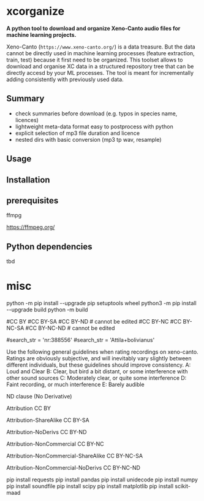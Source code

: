 # xcorganize
**A python tool to download and organize Xeno-Canto audio files for machine learning projects.**

Xeno-Canto (`https://www.xeno-canto.org/`) is a data treasure. But the data cannot be directly used in machine learning processes (feature extraction, train, test) because it first need to be organized. This toolset allows to download and organise XC data in a structured repository tree that can be directly accesd by your ML processes. 
The tool is meant for incrementally adding consistently with previously used data. 

## Summary
- check summaries before download (e.g. typos in species name, licences)
- lightweight meta-data format easy to postprocess with python
- explicit selection of mp3 file duration and licence
- nested dirs with basic conversion (mp3 tp wav, resample)


## Usage

## Installation

## prerequisites
ffmpg

https://ffmpeg.org/

## Python dependencies
tbd








# misc 
python -m pip install --upgrade pip setuptools wheel
python3 -m pip install --upgrade build
python -m build

#CC BY
#CC BY-SA 
#CC BY-ND # cannot be edited 
#CC BY-NC
#CC BY-NC-SA 
#CC BY-NC-ND # cannot be edited 

#search_str = 'nr:388556'
#search_str = 'Attila+bolivianus'

Use the following general guidelines when rating recordings on xeno-canto. Ratings are obviously subjective, and will inevitably vary slightly between different individuals, but these guidelines should improve consistency.
    A: Loud and Clear
    B: Clear, but bird a bit distant, or some interference with other sound sources
    C: Moderately clear, or quite some interference
    D: Faint recording, or much interference
    E: Barely audible

ND clause (No Derivative) 

Attribution
CC BY

Attribution-ShareAlike
CC BY-SA 

Attribution-NoDerivs
CC BY-ND 

Attribution-NonCommercial
CC BY-NC 

Attribution-NonCommercial-ShareAlike
CC BY-NC-SA 

Attribution-NonCommercial-NoDerivs
CC BY-NC-ND 

pip install requests 
pip install pandas
pip install unidecode
pip install numpy
pip install soundfile
pip install scipy
pip install matplotlib
pip install scikit-maad






